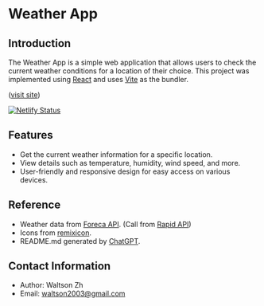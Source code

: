# Weather App

## Introduction

The Weather App is a simple web application that allows users to check the current weather conditions for a location of their choice. This project was implemented using [React](https://react.dev) and uses [Vite](https://vitejs.dev) as the bundler.

([visit site](https://wzh-weather.netlify.app))

[![Netlify Status](https://api.netlify.com/api/v1/badges/d212dac3-4374-4507-bb82-d963c140e79a/deploy-status)](https://app.netlify.com/sites/wzh-weather/deploys)

## Features

- Get the current weather information for a specific location.
- View details such as temperature, humidity, wind speed, and more.
- User-friendly and responsive design for easy access on various devices.

## Reference

- Weather data from [Foreca API]([https://example.com/weather-api](https://developer.foreca.com/)). (Call from [Rapid API](https://rapidapi.com/hub))
- Icons from [remixicon](https://remixicon.com).
- README.md generated by [ChatGPT](https://openai.chat.com).

## Contact Information

- Author: Waltson Zh
- Email: [waltson2003@gmail.com](mailto:waltson2003@gmail.com)

